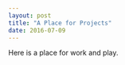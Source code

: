 ```yaml
---
layout: post
title: "A Place for Projects"
date: 2016-07-09
---
```


Here is a place for work and play.
